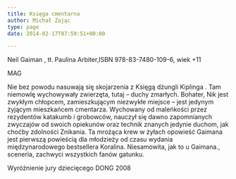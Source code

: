 ```yaml
---
title: Księga cmentarna
author: Michał Zając
type: page
date: 2014-02-17T07:59:51+00:00

---
```

Neil Gaiman , tł. Paulina Arbiter,ISBN 978-83-7480-109-6, wiek +11
   
MAG

Nie bez powodu nasuwają się skojarzenia z Księgą dżungli Kiplinga . Tam niemowlę wychowywały zwierzęta, tutaj &#8211; duchy zmarłych. Bohater, Nik jest zwykłym chłopcem, zamieszkującym niezwykłe miejsce &#8211; jest jedynym żyjącym mieszkańcem cmentarza. Wychowany od maleńkości przez rezydentów katakumb i grobowców, nauczył się dawno zapomnianych zwyczajów od swoich opiekunów oraz technik znanych jedynie duchom, jak choćby zdolności Znikania. Ta mrożąca krew w żyłach opowieść Gaimana jest pierwszą powieścią dla młodzieży od czasu wydania międzynarodowego bestsellera Koralina. Niesamowita, jak to u Gaimana., sceneria, zachwyci wszystkich fanów gatunku.
  
Wyróżnienie jury dziecięcego DONG 2008